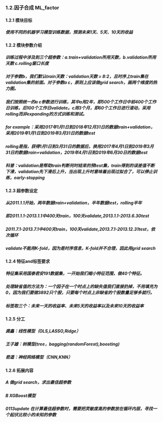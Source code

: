 ### 1.2.因子合成 ML_factor
#### 1.2.1 模块目标
##### 使用不同的机器学习模型训练数据，预测未来1天、5天、10天的收益
#### 1.2.2 模块参数介绍
##### 训练过程中涉及到三个超参数：a.train+validation所用天数，b.validation所用天数 c.rolling窗口长度
##### 对于参数b，我们默认train天数：validation天数 = 8:2，且时序上train集在validation集的前面。对于参数a c，原则上应该做grid search，画两个维度的热力图。
##### 我们按照统一的a c参数进行训练，其中a用2年，即500个工作日中前400个工作日训练，后100个工作日validate。c用3个月，即60个工作日进行滚动，采用rolling而非expanding的方式训练和测试。
##### for example：采用2017年1月1日到2018年12月31日的数据train+validation，采用2019年1月1日到2019年3月31日的数据test
##### rolling是指，获得1月1日到3月31日的数据后，换用2017年4月1日到2019年3月31日的数据train+validation，2019年4月1日到2019年6月30日的数据test
##### 科普：validation是帮助train判断何时结束的预test集，train得到的误差值不断下滑，validation先下滑后上升，当出现上升时意味着出现过拟合了，可以停止训练，early-stopping
#### 1.2.3 超参数设定
##### 从2011.1.1开始，两年数据train+validation，半年数据test，rolling半年
##### 即2011.1.1-2013.1.1中400天train，100天validate,2013.1.1-2013.6.30test
##### 2011.7.1-2013.7.1中400天train，100天validate,2013.7.1-2013.12.31test，依次循环
##### validate不能用K-fold，因为是时序信息，K-fold并不合理，因此用grid search
#### 1.2.4 特征and标签要求
##### 特征集采用国泰君安191数据集，一开始我们缩小特征范围，做40个特征。
##### 处理缺省值的方法为：一个因子在一个时点上的缺失值我们直接扔掉，不用填充为0，因为我们要做3892只个股，只要每个时点上非缺省的个股数量足够多就行。
##### 标签取三个：未来一天的收益率、未来5天的收益率以及未来10天的收益率
#### 1.2.5 分工
##### 龚鑫：线性模型（OLS,LASSO,Ridge）
##### 王子雄：树模型(tree，bagging(randomForest),boosting)
##### 君遥：神经网络模型（CNN,KNN）
#### 1.2.6 拓展内容
##### A 做grid search，求出最佳超参数
##### B XGBoost模型
##### 0113update 在计算最佳超参数时，需要把灵敏度高的参数放在循环内层，寻找一个起伏比较小的未知的参数
